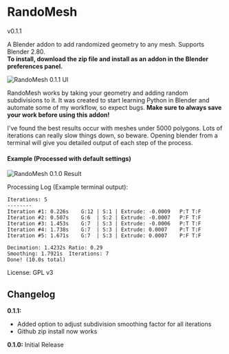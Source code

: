 # RandoMesh
v0.1.1

A Blender addon to add randomized geometry to any mesh. Supports Blender 2.80.  
**To install, download the zip file and install as an addon in the Blender preferences panel.**

![RandoMesh 0.1.1 UI](https://i.imgur.com/p0UM6Oa.jpg)

RandoMesh works by taking your geometry and adding random subdivisions to it. It was created to start learning Python in Blender and automate some of my workflow, so expect bugs. **Make sure to always save your work before using this addon!**

I've found the best results occur with meshes under 5000 polygons. Lots of iterations can really slow things down, so beware. Opening blender from a terminal will give you detailed output of each step of the process.

#### Example (Processed with default settings)
![RandoMesh 0.1.0  Result](https://i.imgur.com/Vy40HBm.jpg)


Processing Log (Example terminal output):

```
Iterations: 5
--------
Iteration #1: 0.226s	G:12 | S:1 | Extrude: -0.0009	P:T	T:F
Iteration #2: 0.507s	G:6  | S:2 | Extrude: -0.0007	P:F	T:F
Iteration #3: 1.453s	G:7  | S:3 | Extrude: -0.0006	P:T	T:F
Iteration #4: 1.738s	G:7  | S:3 | Extrude: 0.0007	P:T	T:F
Iteration #5: 1.671s	G:7  | S:3 | Extrude: 0.0007	P:F	T:F

Decimation: 1.4232s	Ratio: 0.29
Smoothing: 1.7921s	Iterations: 7
Done! (10.0s total)
```

License: GPL v3

## Changelog

**0.1.1:**
- Added option to adjust subdivision smoothing factor for all iterations
- Github zip install now works

**0.1.0:**
Initial Release

